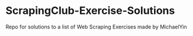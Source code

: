 # ScrapingClub-Exercise-Solutions
Repo for solutions to a list of Web Scraping Exercises made by MichaelYin
